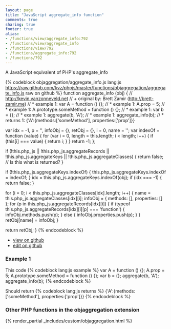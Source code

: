 ```yaml
---
layout: page
title: "JavaScript aggregate_info function"
comments: true
sharing: true
footer: true
alias:
- /functions/view/aggregate_info:792
- /functions/view/aggregate_info
- /functions/view/792
- /functions/aggregate_info:792
- /functions/792
---
```

<!-- Generated by Rakefile:build -->
A JavaScript equivalent of PHP's aggregate_info

{% codeblock objaggregation/aggregate_info.js lang:js https://raw.github.com/kvz/phpjs/master/functions/objaggregation/aggregate_info.js raw on github %}
function aggregate_info (obj) {
  // http://kevin.vanzonneveld.net
  // +   original by: Brett Zamir (http://brett-zamir.me)
  // *     example 1: var A = function () {};
  // *     example 1: A.prop = 5;
  // *     example 1: A.prototype.someMethod = function () {};
  // *     example 1: var b = {};
  // *     example 1: aggregate(b, 'A');
  // *     example 1: aggregate_info(b);
  // *     returns 1: {'A':{methods:['someMethod'], properties:['prop']}}

  var idx = -1,
    p = '',
    infoObj = {},
    retObj = {},
    i = 0,
    name = '';
  var indexOf = function (value) {
    for (var i = 0, length = this.length; i < length; i++) {
      if (this[i] === value) {
        return i;
      }
    }
    return -1;
  };

  if (!this.php_js || !this.php_js.aggregateRecords || !this.php_js.aggregateKeys || !this.php_js.aggregateClasses) {
    return false; // Is this what is returned?
  }

  if (!this.php_js.aggregateKeys.indexOf) {
    this.php_js.aggregateKeys.indexOf = indexOf;
  }
  idx = this.php_js.aggregateKeys.indexOf(obj);
  if (idx === -1) {
    return false;
  }

  for (i = 0; i < this.php_js.aggregateClasses[idx].length; i++) {
    name = this.php_js.aggregateClasses[idx][i];
    infoObj = {
      methods: [],
      properties: []
    };
    for (p in this.php_js.aggregateRecords[idx][i]) {
      if (typeof this.php_js.aggregateRecords[idx][i][p] === 'function') {
        infoObj.methods.push(p);
      } else {
        infoObj.properties.push(p);
      }
    }
    retObj[name] = infoObj;
  }

  return retObj;
}
{% endcodeblock %}

 - [view on github](https://github.com/kvz/phpjs/blob/master/functions/objaggregation/aggregate_info.js)
 - [edit on github](https://github.com/kvz/phpjs/edit/master/functions/objaggregation/aggregate_info.js)

### Example 1
This code
{% codeblock lang:js example %}
var A = function () {};
A.prop = 5;
A.prototype.someMethod = function () {};
var b = {};
aggregate(b, 'A');
aggregate_info(b);
{% endcodeblock %}

Should return
{% codeblock lang:js returns %}
{'A':{methods:['someMethod'], properties:['prop']}}
{% endcodeblock %}


### Other PHP functions in the objaggregation extension
{% render_partial _includes/custom/objaggregation.html %}
